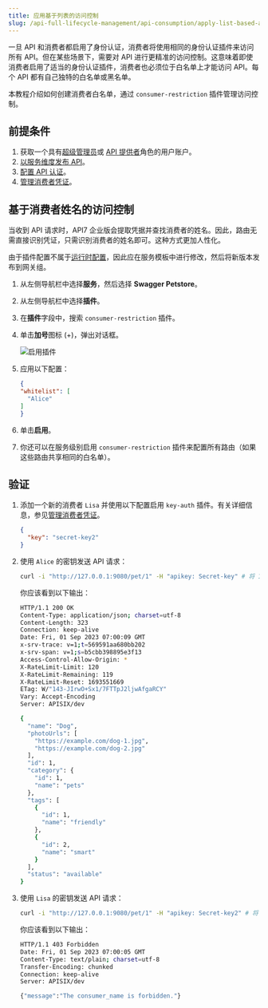 ```yaml
---
title: 应用基于列表的访问控制
slug: /api-full-lifecycle-management/api-consumption/apply-list-based-accesss-control
---
```


一旦 API 和消费者都启用了身份认证，消费者将使用相同的身份认证插件来访问所有 API。但在某些场景下，需要对 API 进行更精准的访问控制。这意味着即使消费者启用了适当的身份认证插件，消费者也必须位于白名单上才能访问 API。每个 API 都有自己独特的白名单或黑名单。

本教程介绍如何创建消费者白名单，通过 `consumer-restriction` 插件管理访问控制。

## 前提条件

1. 获取一个具有[超级管理员](../../administration/role-based-access-control.md#超级管理员)或 [API 提供者](../../administration/role-based-access-control.md#api提供者)角色的用户账户。
2. [以服务维度发布 API](../api-publishing/publish-apis-by-service.md)。
3. [配置 API 认证](../api-security/set-up-api-authentication.md)。
4. [管理消费者凭证](../api-consumption/manage-consumer-credentials.md)。

## 基于消费者姓名的访问控制

当收到 API 请求时，API7 企业版会提取凭据并查找消费者的姓名。因此，路由无需直接识别凭证，只需识别消费者的姓名即可。这种方式更加人性化。

由于插件配置不属于[运行时配置](../../key-concepts/services.md#运行时配置)，因此应在服务模板中进行修改，然后将新版本发布到网关组。

1. 从左侧导航栏中选择**服务**，然后选择 **Swagger Petstore**。
2. 从左侧导航栏中选择**插件**。
3. 在**插件**字段中，搜索 `consumer-restriction` 插件。
4. 单击**加号**图标 (+)，弹出对话框。

    ![启用插件](https://static.apiseven.com/uploads/2023/12/08/NChOJDxQ_enable-consumer-restriction_zh.png)

5. 应用以下配置：

    ```json
    {
    "whitelist": [
      "Alice"
    ]
    }
    ```

5. 单击**启用**。
6. 你还可以在服务级别启用 `consumer-restriction` 插件来配置所有路由（如果这些路由共享相同的白名单）。

## 验证

1. 添加一个新的消费者 `Lisa` 并使用以下配置启用 `key-auth` 插件。有关详细信息，参见[管理消费者凭证](../api-consumption/manage-consumer-credentials.md)。

    ```json
    {
      "key": "secret-key2"
    }
    ```

2. 使用 `Alice` 的密钥发送 API 请求：

    ```bash
    curl -i "http://127.0.0.1:9080/pet/1" -H "apikey: Secret-key" # 将 127.0.0.1 替换为测试网关组的地址。
    ```

    你应该看到以下输出：

    ```bash
    HTTP/1.1 200 OK
    Content-Type: application/json; charset=utf-8
    Content-Length: 323
    Connection: keep-alive
    Date: Fri, 01 Sep 2023 07:00:09 GMT
    x-srv-trace: v=1;t=569591aa680bb202
    x-srv-span: v=1;s=b5cbb398895e3f13
    Access-Control-Allow-Origin: *
    X-RateLimit-Limit: 120
    X-RateLimit-Remaining: 119
    X-RateLimit-Reset: 1693551669
    ETag: W/"143-JIrwO+Sx1/7FTTpJ2ljwAfgaRCY"
    Vary: Accept-Encoding
    Server: APISIX/dev

    {
      "name": "Dog",
      "photoUrls": [
        "https://example.com/dog-1.jpg",
        "https://example.com/dog-2.jpg"
      ],
      "id": 1,
      "category": {
        "id": 1,
        "name": "pets"
      },
      "tags": [
        {
          "id": 1,
          "name": "friendly"
        },
        {
          "id": 2,
          "name": "smart"
        }
      ],
      "status": "available"
    }
    ```

3. 使用 `Lisa` 的密钥发送 API 请求：

    ```bash
    curl -i "http://127.0.0.1:9080/pet/1" -H "apikey: Secret-key2" # 将 127.0.0.1 替换为测试网关组的地址。
    ```

    你应该看到以下输出：

    ```bash
    HTTP/1.1 403 Forbidden
    Date: Fri, 01 Sep 2023 07:00:05 GMT
    Content-Type: text/plain; charset=utf-8
    Transfer-Encoding: chunked
    Connection: keep-alive
    Server: APISIX/dev

    {"message":"The consumer_name is forbidden."}
    ```

